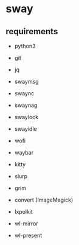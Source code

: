 # sway

## requirements

- python3
- git
- jq

- swaymsg
- swaync
- swaynag
- swaylock
- swayidle

- wofi
- waybar
- kitty

- slurp
- grim
- convert (ImageMagick)

- lxpolkit
- wl-mirror
- wl-present
